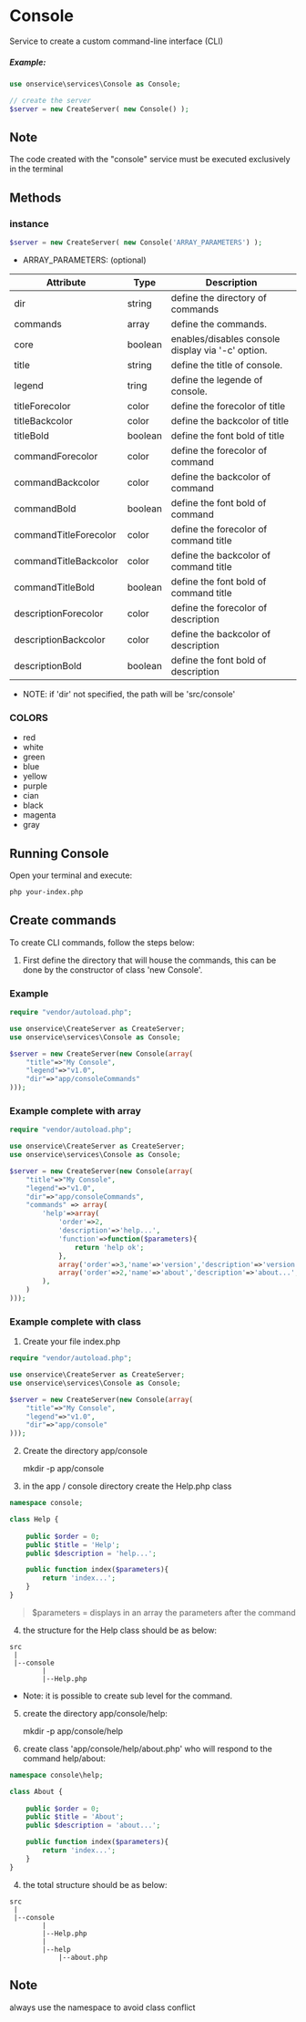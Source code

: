 

# Console
Service to create a custom command-line interface (CLI)

##### Example:
```php
use onservice\services\Console as Console;

// create the server
$server = new CreateServer( new Console() );
```


## Note
The code created with the "console" service must be executed exclusively in the terminal


## Methods

### instance

```php
$server = new CreateServer( new Console('ARRAY_PARAMETERS') );
```

- ARRAY_PARAMETERS: (optional)

| Attribute  			| Type   	| Description 											|
| --------------------- | --------- | ----------------------------------------------------- |
| dir  		 			| string 	| define the directory of commands  					|
| commands   			| array 	| define the commands.  								|
| core   				| boolean 	| enables/disables console display via '-c' option.  	|
| title  				| string  	| define the title of console. 							|
| legend 				| tring   	| define the legende of console. 						|
| titleForecolor 		| color 	| define the forecolor of title 						|
| titleBackcolor 		| color 	| define the backcolor of title 						|
| titleBold 			| boolean 	| define the font bold of title 						|
| commandForecolor 		| color 	| define the forecolor of command 						|
| commandBackcolor 		| color 	| define the backcolor of command 						|
| commandBold 			| boolean 	| define the font bold of command 						|
| commandTitleForecolor | color 	| define the forecolor of command title 				|
| commandTitleBackcolor | color 	| define the backcolor of command title 				|
| commandTitleBold 		| boolean 	| define the font bold of command title 				|
| descriptionForecolor 	| color 	| define the forecolor of description 					|
| descriptionBackcolor 	| color 	| define the backcolor of description 					|
| descriptionBold 		| boolean 	| define the font bold of description 					|


- NOTE: if 'dir' not specified, the path will be 'src/console'

### COLORS

- red
- white
- green
- blue
- yellow
- purple
- cian
- black
- magenta
- gray

## Running Console
Open your terminal and execute:

```bash
php your-index.php 
```


## Create commands
 To create CLI commands, follow the steps below:

1. First define the directory that will house the commands, this can be done by the constructor of class 'new Console'.

### Example

```php
require "vendor/autoload.php";

use onservice\CreateServer as CreateServer;
use onservice\services\Console as Console;

$server = new CreateServer(new Console(array(
	"title"=>"My Console",
	"legend"=>"v1.0",
	"dir"=>"app/consoleCommands"
)));

```

### Example complete with array

```php
require "vendor/autoload.php";

use onservice\CreateServer as CreateServer;
use onservice\services\Console as Console;

$server = new CreateServer(new Console(array(
	"title"=>"My Console",
	"legend"=>"v1.0",
	"dir"=>"app/consoleCommands",
	"commands" => array(
		'help'=>array(
			'order'=>2,
			'description'=>'help...',
			'function'=>function($parameters){
				return 'help ok';
			},
			array('order'=>3,'name'=>'version','description'=>'version...','function'=>function(){return 'help/version...';}),
			array('order'=>2,'name'=>'about','description'=>'about...','function'=>function(){return 'help/about...';}),
		),
	)
)));

```


### Example complete with class

1. Create your file index.php

```php
require "vendor/autoload.php";

use onservice\CreateServer as CreateServer;
use onservice\services\Console as Console;

$server = new CreateServer(new Console(array(
	"title"=>"My Console",
	"legend"=>"v1.0",
	"dir"=>"app/console"
)));

```

2. Create the directory app/console

	mkdir -p app/console

3. in the app / console directory create the Help.php class

```php
namespace console;

class Help {
	
	public $order = 0;
	public $title = 'Help';
	public $description = 'help...';

	public function index($parameters){		
		return 'index...';
	}
}
```

> $parameters = displays in an array the parameters after the command

4. the structure for the Help class should be as below:

```
src
 |
 |--console
 		|
 		|--Help.php
```

- Note: it is possible to create sub level for the command.

5. create the directory app/console/help:

	mkdir -p app/console/help

6. create class 'app/console/help/about.php' who will respond to the command help/about:

```php
namespace console\help;

class About {
	
	public $order = 0;	
	public $title = 'About';
	public $description = 'about...';

	public function index($parameters){		
		return 'index...';
	}
}
```

4. the total structure should be as below:

```
src
 |
 |--console
 		|
 		|--Help.php
 		|
 		|--help
 			|--about.php
```



## Note
always use the namespace to avoid class conflict
